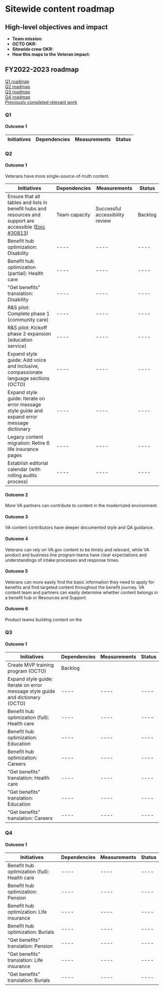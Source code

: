 # Sitewide content roadmap

## High-level objectives and impact
- **Team mission:** 
- **OCTO OKR:** 
- **Sitewide crew OKR:** 
- **How this maps to the Veteran impact:** 

## FY2022-2023 roadmap

[Q1 roadmap](#q1) <br>
[Q2 roadmap](#q2) <br>
[Q3 roadmap](#q3) <br>
[Q4 roadmap](#q4) <br>
[Previously completed relevant work](#previously-completed-relevant-work)

### Q1

#### Outcome 1


| Initiatives | Dependencies | Measurements | Status |
| ---- | ---- | ---- | ---- |



### Q2

#### Outcome 1

Veterans have more single-source-of-truth content.

| Initiatives | Dependencies | Measurements | Status |
| ---- | ---- | ---- | ---- |
| Ensure that all tables and lists in benefit hubs and resources and support are accessible ([Epic #30813](https://app.zenhub.com/workspaces/vft-59c95ae5fda7577a9b3184f8/issues/department-of-veterans-affairs/va.gov-team/30813)) | Team capacity  | Successful accessibility review  | Backlog |
| Benefit hub optimization: Disability | ---- | ---- | ---- |
| Benefit hub optimization (partial): Health care | ---- | ---- | ---- |
| "Get benefits" translation: Disability | ---- | ---- | ---- |
| R&S pilot: Complete phase 1 (community care) | ---- | ---- | ---- |
| R&S pilot: Kickoff phase 2 expansion (education service) | ---- | ---- | ---- |
| Expand style guide: Add voice and inclusive, compassionate language sections (OCTO) | ---- | ---- | ---- |
| Expand style guide: Iterate on error message style guide and expand error message dictionary | ---- | ---- | ---- |
| Legacy content migration: Retire 6 life insurance pages | ---- | ---- | ---- |
| Establish editorial calendar (with rolling audits process) | ---- | ---- | ---- |


#### Outcome 2

More VA partners can contribute to content in the modernized environment.


#### Outcome 3

VA content contributors have deeper documented style and QA guidance. 


#### Outcome 4

Veterans can rely on VA.gov content to be timely and relevant, while VA product and business line program teams have clear expectations and understandings of intake processes and response times.


#### Outcome 5

Veterans can more easily find the basic information they need to apply for benefits and find targeted content  throughout the benefit journey. VA content team and partners can easily determine whether content belongs in a benefit hub or Resources and Support. 

#### Outcome 6

Product teams building content on the 







### Q3

#### Outcome 1

| Initiatives | Dependencies | Measurements | Status |
| ---- | ---- | ---- | ---- |
| Create MVP training program (OCTO) | Backlog |
| Expand style guide: Iterate on error message style guide and dictionary (OCTO) | ---- | ---- | ---- |
| Benefit hub optimization (full): Health care | ---- | ---- | ---- |
| Benefit hub optimization: Education | ---- | ---- | ---- |
| Benefit hub optimization: Careers | ---- | ---- | ---- |
| "Get benefits" translation: Health care | ---- | ---- | ---- |
| "Get benefits" translation: Education | ---- | ---- | ---- |
| "Get benefits" translation: Careers | ---- | ---- | ---- |


### Q4

#### Outcome 1

| Initiatives | Dependencies | Measurements | Status |
| ---- | ---- | ---- | ---- |
| Benefit hub optimization (full): Health care | ---- | ---- | ---- |
| Benefit hub optimization: Pension | ---- | ---- | ---- |
| Benefit hub optimization: Life insurance | ---- | ---- | ---- |
| Benefit hub optimization: Burials | ---- | ---- | ---- |
| "Get benefits" translation: Pension | ---- | ---- | ---- |
| "Get benefits" translation: Life insurance | ---- | ---- | ---- |
| "Get benefits" translation: Burials | ---- | ---- | ---- |
